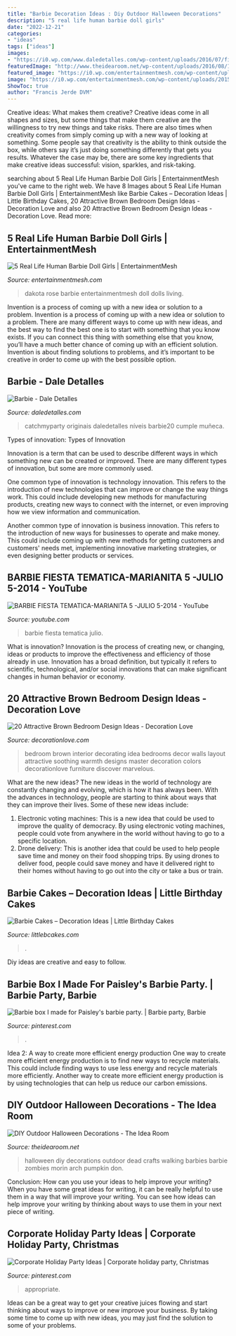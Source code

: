 ```yaml
---
title: "Barbie Decoration Ideas : Diy Outdoor Halloween Decorations"
description: "5 real life human barbie doll girls"
date: "2022-12-21"
categories:
- "ideas"
tags: ["ideas"]
images:
- "https://i0.wp.com/www.daledetalles.com/wp-content/uploads/2016/07/fiesta-barbie20.jpg"
featuredImage: "http://www.theidearoom.net/wp-content/uploads/2016/08/15-The-Walking-Dead-Beastly-Barbies.jpg"
featured_image: "https://i0.wp.com/entertainmentmesh.com/wp-content/uploads/2015/02/Dakota-Rose.jpg"
image: "https://i0.wp.com/entertainmentmesh.com/wp-content/uploads/2015/02/Dakota-Rose.jpg"
ShowToc: true
author: "Francis Jerde DVM"
---
```



Creative ideas: What makes them creative?
Creative ideas come in all shapes and sizes, but some things that make them creative are the willingness to try new things and take risks. There are also times when creativity comes from simply coming up with a new way of looking at something. Some people say that creativity is the ability to think outside the box, while others say it’s just doing something differently that gets you results. Whatever the case may be, there are some key ingredients that make creative ideas successful: vision, sparkles, and risk-taking.

	

		
searching about 5 Real Life Human Barbie Doll Girls | EntertainmentMesh you've came to the right web. We have 8 Images about 5 Real Life Human Barbie Doll Girls | EntertainmentMesh like Barbie Cakes – Decoration Ideas | Little Birthday Cakes, 20 Attractive Brown Bedroom Design Ideas - Decoration Love and also 20 Attractive Brown Bedroom Design Ideas - Decoration Love. Read more:
		
    
## 5 Real Life Human Barbie Doll Girls | EntertainmentMesh

<img loading=lazy src="https://i0.wp.com/entertainmentmesh.com/wp-content/uploads/2015/02/Dakota-Rose.jpg" onerror="this.onerror=null;this.src='https://tse1.mm.bing.net/th?id=OIP.2npHraNwoLiD4Hh_nMQEPwHaK1&amp;pid=15.1';" alt="5 Real Life Human Barbie Doll Girls | EntertainmentMesh">

_Source: entertainmentmesh.com_

>dakota rose barbie entertainmentmesh doll dolls living. 

	

Invention is a process of coming up with a new idea or solution to a problem.
Invention is a process of coming up with a new idea or solution to a problem. There are many different ways to come up with new ideas, and the best way to find the best one is to start with something that you know exists. If you can connect this thing with something else that you know, you’ll have a much better chance of coming up with an efficient solution. Invention is about finding solutions to problems, and it’s important to be creative in order to come up with the best possible option.

    
## Barbie - Dale Detalles

<img loading=lazy src="https://i0.wp.com/www.daledetalles.com/wp-content/uploads/2016/07/fiesta-barbie20.jpg" onerror="this.onerror=null;this.src='https://tse2.mm.bing.net/th?id=OIP.qXNfk2ETwl351rH9lx-YWwHaNJ&amp;pid=15.1';" alt="Barbie - Dale Detalles">

_Source: daledetalles.com_

>catchmyparty originais daledetalles níveis barbie20 cumple muñeca. 

	

Types of innovation:
Types of Innovation

Innovation is a term that can be used to describe different ways in which something new can be created or improved. There are many different types of innovation, but some are more commonly used.

One common type of innovation is technology innovation. This refers to the introduction of new technologies that can improve or change the way things work. This could include developing new methods for manufacturing products, creating new ways to connect with the internet, or even improving how we view information and communication.

Another common type of innovation is business innovation. This refers to the introduction of new ways for businesses to operate and make money. This could include coming up with new methods for getting customers and customers' needs met, implementing innovative marketing strategies, or even designing better products or services.

    
## BARBIE FIESTA TEMATICA-MARIANITA 5 -JULIO 5-2014 - YouTube

<img loading=lazy src="https://i.ytimg.com/vi/dO9vkDu1hzk/maxresdefault.jpg" onerror="this.onerror=null;this.src='https://tse1.mm.bing.net/th?id=OIP.7PhNDJexu1oRTthQwVMw4QHaEK&amp;pid=15.1';" alt="BARBIE FIESTA TEMATICA-MARIANITA 5 -JULIO 5-2014 - YouTube">

_Source: youtube.com_

>barbie fiesta tematica julio. 

	

What is innovation?
Innovation is the process of creating new, or changing, ideas or products to improve the effectiveness and efficiency of those already in use. Innovation has a broad definition, but typically it refers to scientific, technological, and/or social innovations that can make significant changes in human behavior or economy.

    
## 20 Attractive Brown Bedroom Design Ideas - Decoration Love

<img loading=lazy src="http://www.decorationlove.com/wp-content/uploads/2016/07/Brown-Bedroom-Decorating-Ideas-1.jpg" onerror="this.onerror=null;this.src='https://tse3.mm.bing.net/th?id=OIP.qwollvODsvp9cH86PDajAgHaJ4&amp;pid=15.1';" alt="20 Attractive Brown Bedroom Design Ideas - Decoration Love">

_Source: decorationlove.com_

>bedroom brown interior decorating idea bedrooms decor walls layout attractive soothing warmth designs master decoration colors decorationlove furniture discover marvelous. 

	

What are the new ideas?
The new ideas in the world of technology are constantly changing and evolving, which is how it has always been. With the advances in technology, people are starting to think about ways that they can improve their lives. Some of these new ideas include: 
1. Electronic voting machines: This is a new idea that could be used to improve the quality of democracy. By using electronic voting machines, people could vote from anywhere in the world without having to go to a specific location. 
2. Drone delivery: This is another idea that could be used to help people save time and money on their food shopping trips. By using drones to deliver food, people could save money and have it delivered right to their homes without having to go out into the city or take a bus or train. 

    
## Barbie Cakes – Decoration Ideas | Little Birthday Cakes

<img loading=lazy src="https://www.littlebcakes.com/wp-content/uploads/2013/08/Barbie-Cake-Toppers.jpeg" onerror="this.onerror=null;this.src='https://tse3.mm.bing.net/th?id=OIP.vodtH-j9lBji-jraCwomqQHaJ3&amp;pid=15.1';" alt="Barbie Cakes – Decoration Ideas | Little Birthday Cakes">

_Source: littlebcakes.com_

>. 

	

Diy ideas are creative and easy to follow.

    
## Barbie Box I Made For Paisley&#039;s Barbie Party. | Barbie Party, Barbie

<img loading=lazy src="https://i.pinimg.com/originals/b1/4f/02/b14f02a381d30e10ca021f59b71989ab.jpg" onerror="this.onerror=null;this.src='https://tse1.mm.bing.net/th?id=OIP.drv71G0tEcjnbgiESDhuJgHaJ6&amp;pid=15.1';" alt="Barbie box I made for Paisley&#039;s barbie party. | Barbie party, Barbie">

_Source: pinterest.com_

>. 

	

Idea 2: A way to create more efficient energy production
One way to create more efficient energy production is to find new ways to recycle materials. This could include finding ways to use less energy and recycle materials more efficiently. Another way to create more efficient energy production is by using technologies that can help us reduce our carbon emissions.

    
## DIY Outdoor Halloween Decorations - The Idea Room

<img loading=lazy src="http://www.theidearoom.net/wp-content/uploads/2016/08/15-The-Walking-Dead-Beastly-Barbies.jpg" onerror="this.onerror=null;this.src='https://tse4.mm.bing.net/th?id=OIP.CGrdpI8xWicmX4PXPSJp3gHaRs&amp;pid=15.1';" alt="DIY Outdoor Halloween Decorations - The Idea Room">

_Source: theidearoom.net_

>halloween diy decorations outdoor dead crafts walking barbies barbie zombies morin arch pumpkin don. 

	

Conclusion: How can you use your ideas to help improve your writing?
When you have some great ideas for writing, it can be really helpful to use them in a way that will improve your writing. You can see how ideas can help improve your writing by thinking about ways to use them in your next piece of writing.

    
## Corporate Holiday Party Ideas | Corporate Holiday Party, Christmas

<img loading=lazy src="https://i.pinimg.com/originals/db/e8/26/dbe826286bc44a7601edac7c141225df.jpg" onerror="this.onerror=null;this.src='https://tse4.mm.bing.net/th?id=OIP.eP_NxlKpmhB86kwyESOnWwHaE-&amp;pid=15.1';" alt="Corporate Holiday Party Ideas | Corporate holiday party, Christmas">

_Source: pinterest.com_

>appropriate. 

	

Ideas can be a great way to get your creative juices flowing and start thinking about ways to improve or new improve your business. By taking some time to come up with new ideas, you may just find the solution to some of your problems.

